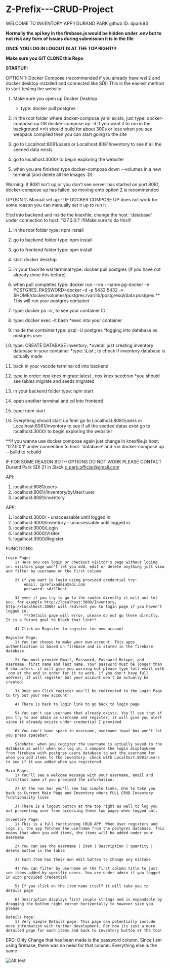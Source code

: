# Z-Prefix---CRUD-Project

WELCOME TO INVENTORY APP!!
DURAND PARK github ID: dpark93

**Normally the api key in the firebase.js would be hidden under .env but to not risk any form of issues during submission it is in the file**

**ONCE YOU LOG IN LOGOUT IS AT THE TOP RIGHT!!!**

**Make sure you GIT CLONE this Repo**

**STARTUP:**

OPTION 1: Docker Compose (recommended if you already have wsl 2 and docker desktop installed and connected like SDI)
This is the easiest method to start testing the website
1) Make sure you open up Docker Desktop
    - type: docker pull postgres 
2) In the root folder where docker-compose.yaml exists, just type: docker-compose up  OR  docker-compose up -d if you want it to run in the background
    **It should build for about 300s or less when you see webpack compiled then you can start going to the site
3) go to Localhost:8081/users or Localhost:8081/inventory to see if all the seeded data exists
4) go to localhost:3000/ to begin exploring the website!

5) when you are finished type docker-compose down --volumes in a new terminal (and delete all the images :D)

Warning: if 8081 isn't up or you don't see server has started on port 8081, docker-compose up has failed. so moving onto option 2 is recommended


OPTION 2: Manual set up: !! IF DOCKER COMPOSE UP does not work for some reason you can manually set it up to run it

!!!cd into backend and inside the knexfile, change the host: 'database' under connection to host: '127.0.0.1' !!!Make sure to do this!!!
1) in the root folder type: npm install
2) go to backend folder type: npm install
3) go to frontend folder type: npm install
4) start docker desktop
5) in your favorite wsl terminal type: docker pull postgres (if you have not already done this before)
6) when pull completes type: docker run --rm --name pg-docker -e POSTGRES_PASSWORD=docker -d -p 5432:5432 -v $HOME/docker/volumes/postgres:/var/lib/postgresql/data postgres
    ** This will run your postgres container
7) type: docker ps -a , to see your container ID
8) type: docker exec -it <container ID> bash 
    *exec into your container
9) inside the container type: psql -U postgres
    *logging into database as postgres user
10) type: CREATE DATABASE inventory; 
    *overall just creating inventory database in your container
    *type: \List ; to check if inventory database is actually made

12) back in your vscode terminal cd into backend
13) type in order: npx knex migrate:latest , npx knex seed:run
    *you should see tables migrate and seeds migrated
14) in your backend folder type: npm start
15) open another terminal and cd into frontend
16) type: npm start

17) Everything should start up fine!
        go to Localhost:8081/users or Localhost:8081/inventory to see if all the seeded datas exist
        go to localhost:3000/ to begin exploring the website!


**if you wanna use docker compose again just change in knexfile.js host: '127.0.0.1' under connection to host: 'database' and run docker-compose up --build to rebuild

IF FOR SOME REASON BOTH OPTIONS DO NOT WORK PLEASE CONTACT 
Durand Park SDI 21 in Slack
d.park.official@gmail.com


API:
1) localhost:8081/users
2) localhost:8081//inventory/byUser/:user
3) localhost:8081/inventory

APP:
1) localhost:3000/ - unaccessable until logged in
2) localhost:3000/Inventory - unaccessable until logged in
3) localhost:3000/Login
4) localhost:3000/Visitor
5) logalhost:3000/Register


FUNCTIONS:

    Login Page:
        1) Here you can login or checkout visitor's page without loging in. visitors page won't let you add, edit or delete anything just view and filter by username on the first column

        2) if you want to login using provided credential try:
            email: zprefixadmin@sdi.com
            password: sdi21best

        3) even if you try to go to the routes directly it will not let you. for example http://localhost:3000/Inventory, http://localhost:3000/ will redirect you to login page if you haven't logged in.
            **/Details page will error, please do not go there directly. It is a future goal to block that link**

        4) Click on Register to register for new account

    Register Page:
        1) You can choose to make your own account. This apps authentication is based on firebase and is stored in the firebase database. 
        
        2) You must provide Email, Password, Password Retype, and Username, first name and last name. Your password must be longer than 6 characters. it will give you warning but please type full email with .com at the end in order for it to work. if you don't have full address, it will register but your account won't be actually be created.

        3) Once you Click register you'll be redirected to the Login Page to try out your new account!

        4) There is back to login link to go back to login page

        5) You can't use username that already exists. You'll see that if you try to use admin as username and register, it will give you alert since it already exists under credential I provided

        6) You can't have space in username, username input box won't let you press spacebar.

        SideNote: when you register the username is actually saved to the database as well! when you log in, I compare the login displayName from firebase with postgres users database to set the username for when you add items to the inventory. check with Localhost:8081/users to see if it was added when you registered.

    Main Page:
        1) You'll see a welcome message with your username, email and first/last name if you provided the information. 

        2) At the nav bar you'll see two simple links, One to take you back to Current Main Page and Inventory where FULL CRUD Inventory functionality lives

        3) There is a logout button at the top right as well to log you out preventing user from accessing these two pages when logged out.

    Inventory Page:
        1) This is a full functioning CRUD APP. When User registers and logs in, the app fetches the username from the postgres database. This means that when you add items, the items will be added under your Username

        2) You can see the username | Item | Description | quantity | delete button in the table

        3) Each Item has their own edit button to change any mistake

        4) You can filter by username on the first column title to just see items added by specific users. You are under admin if you logged in with provided credential

        5) If you click on the item name itself it will take you to details page

        6) Description displays first couple strings and is expandable by dragging the bottom right corner horizontally to however size you please

    Details Page:
        1) Very simple Details page. This page can potentially include more information with further development. For now its just a more detailed page for each items and back to Inventory button at the top!

ERD: Only Change that has been made is the password column. Since I am using firebase, there was no need for that column. Everything else is the same

![Alt text](ERD.png)
